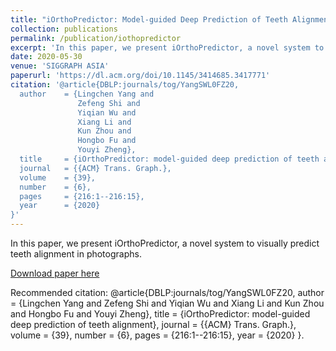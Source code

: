 ```yaml
---
title: "iOrthoPredictor: Model-guided Deep Prediction of Teeth Alignment"
collection: publications
permalink: /publication/iothopredictor
excerpt: 'In this paper, we present iOrthoPredictor, a novel system to visually predict teeth alignment in photographs. '
date: 2020-05-30
venue: 'SIGGRAPH ASIA'
paperurl: 'https://dl.acm.org/doi/10.1145/3414685.3417771'
citation: '@article{DBLP:journals/tog/YangSWL0FZ20,
  author    = {Lingchen Yang and
               Zefeng Shi and
               Yiqian Wu and
               Xiang Li and
               Kun Zhou and
               Hongbo Fu and
               Youyi Zheng},
  title     = {iOrthoPredictor: model-guided deep prediction of teeth alignment},
  journal   = {{ACM} Trans. Graph.},
  volume    = {39},
  number    = {6},
  pages     = {216:1--216:15},
  year      = {2020}
}'
---
```

In this paper, we present iOrthoPredictor, a novel system to visually predict teeth alignment in photographs. 

[Download paper here](https://dl.acm.org/doi/10.1145/3414685.3417771)

Recommended citation: @article{DBLP:journals/tog/YangSWL0FZ20,
        author    = {Lingchen Yang and
                    Zefeng Shi and
                    Yiqian Wu and
                    Xiang Li and
                    Kun Zhou and
                    Hongbo Fu and
                    Youyi Zheng},
        title     = {iOrthoPredictor: model-guided deep prediction of teeth alignment},
        journal   = {{ACM} Trans. Graph.},
        volume    = {39},
        number    = {6},
        pages     = {216:1--216:15},
        year      = {2020}
        }.
